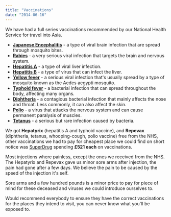 ```yaml
---
title: "Vaccinations"
date: "2014-06-16"
---
```


We have had a full series vaccinations recommended by our National Health Service for travel into Asia.

- [**Japanese Encephalitis**](http://www.nhs.uk/conditions/japanese-encephalitis/pages/introduction.aspx) - a type of viral brain infection that are spread through mosquito bites.
- [**Rabies**](http://www.nhs.uk/conditions/rabies/pages/introduction.aspx) - a very serious viral infection that targets the brain and nervous system.
- [**Hepatitis A**](http://www.nhs.uk/conditions/hepatitis-a/pages/introduction.aspx) - a type of viral liver infection.
- [**Hepatitis B**](http://www.nhs.uk/conditions/hepatitis-b/pages/introduction.aspx) - a type of virus that can infect the liver.
- [**Yellow fever**](http://www.nhs.uk/Conditions/Yellow-fever/Pages/Introduction.aspx) - a serious viral infection that's usually spread by a type of mosquito known as the Aedes aegypti mosquito.
- [**Typhoid fever**](http://www.nhs.uk/Conditions/Typhoid-fever/Pages/Introduction.aspx) - a bacterial infection that can spread throughout the body, affecting many organs.
- [**Diphtheria**](http://www.nhs.uk/conditions/Diphtheria/Pages/Introduction.aspx) - a contagious bacterial infection that mainly affects the nose and throat. Less commonly, it can also affect the skin.
- [**Polio**](http://www.nhs.uk/conditions/Polio-and-post-polio-syndrome-/Pages/Introduction.aspx) - a virus that attacks the nervous system and can cause permanent paralysis of muscles.
- [**Tetanus**](http://www.nhs.uk/conditions/Tetanus/Pages/Introduction.aspx) - a serious but rare infection caused by bacteria.

We got **Hepatyrix** (hepatitis A and typhoid vaccine), and **Repevax** (diphtheria, tetanus, whooping-cough, polio vaccine) free from the NHS, other vaccinations we had to pay for cheapest place we could find on short notice was [SuperDrug](https://onlinedoctor.superdrug.com/travel/clinic/manchester.html) spending **£521 each** on vaccinations.

Most injections where painless, except the ones we received from the NHS. The Hepatyrix and Repevax gave us minor sore arms after injection, the pain had gone after a few days. We believe the pain to be caused by the speed of the injection it's self.

Sore arms and a few hundred pounds is a minor price to pay for piece of mind for these deceased and viruses we could introduce ourselves to.

Would recommend everybody to ensure they have the correct vaccinations for the places they intend to visit, you can never know what you'll be exposed to.
